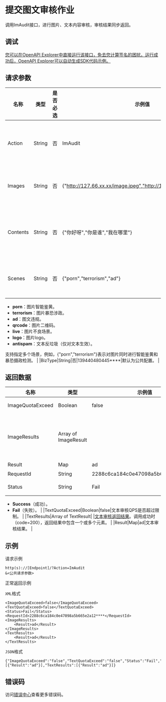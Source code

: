 # 提交图文审核作业

调用ImAudit接口，进行图片、文本内容审核，审核结果同步返回。

## 调试

[您可以在OpenAPI Explorer中直接运行该接口，免去您计算签名的困扰。运行成功后，OpenAPI Explorer可以自动生成SDK代码示例。](https://api.aliyun.com/#product=Mts&api=ImAudit&type=RPC&version=2014-06-18)

## 请求参数

|名称|类型|是否必选|示例值|描述|
|--|--|----|---|--|
|Action|String|否|ImAudit|操作接口名，系统规定参数，取值：**ImAudit**。 |
|Images|String|否|\{"http://127.66.xx.xx/image.jpeg","http://127.66.xx.xx/photo.jpeg"\}|图片URL的JSON数组。最大长度为**100**张。 |
|Contents|String|否|\{"你好呀","你是谁","我在哪里"\}|文本JSON数组，最大长度为**100**段。图片和文本至少填写一个。 |
|Scenes|String|否|\{"porn","terrorism","ad"\}|场景说明，用于指定审核场景。取值：

 -   **porn**：图片智能鉴黄。
-   **terrorism**：图片暴恐涉政。
-   **ad**：图文违规。
-   **qrcode**：图片二维码。
-   **live**：图片不良场景。
-   **logo**：图片logo。
-   **antispam**：文本反垃圾（仅对文本生效）。

 支持指定多个场景，例如，\{"porn","terrorism"\}表示对图片同时进行智能鉴黄和暴恐摄政检测。 |
|BizType|String|否|139440480445\*\*\*\*|默认为公共配置。 |

## 返回数据

|名称|类型|示例值|描述|
|--|--|---|--|
|ImageQuotaExceed|Boolean|false|图片审核QPS是否超过限制。 |
|ImageResults|Array of ImageResult| |[图片审核返回结果](~~268644~~)。调用成功时（code=200），返回结果中包含一个或多个元素。 |
|Result|Map|ad|图片审核结果。 |
|RequestId|String|2288c6ca184c0e47098a5b665e2a12\*\*\*\*|请求ID。 |
|Status|String|Fail|审核状态分为两种，取值：

 -   **Success**（成功）。
-   **Fail**（失败）。 |
|TextQuotaExceed|Boolean|false|文本审核QPS是否超过限制。 |
|TextResults|Array of TextResult| |[文本审核返回结果](~~268644~~)。调用成功时（code=200），返回结果中包含一个或多个元素。 |
|Result|Map|ad|文本审核结果。 |

## 示例

请求示例

```
http(s)://[Endpoint]/?Action=ImAudit
&<公共请求参数>
```

正常返回示例

`XML`格式

```
<ImageQuotaExceed>false</ImageQuotaExceed>
<TextQuotaExceed>false</TextQuotaExceed>
<Status>Fail</Status>
<RequestId>2288c6ca184c0e47098a5b665e2a12****</RequestId>
<ImageResults>
    <Result>ad</Result>
</ImageResults>
<TextResults>
    <Result>ad</Result>
</TextResults>
```

`JSON`格式

```
{"ImageQuotaExceed":"false","TextQuotaExceed":"false","Status":"Fail","RequestId":"2288c6ca184c0e47098a5b665e2a12****","ImageResults":[{"Result":"ad"}],"TextResults":[{"Result":"ad"}]}
```

## 错误码

访问[错误中心](https://error-center.aliyun.com/status/product/Mts)查看更多错误码。

